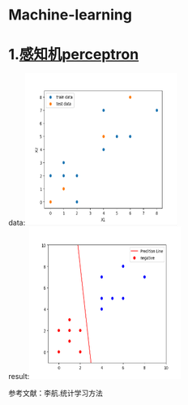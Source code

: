 # Machine-learning

# 1.[感知机perceptron](perceptron.py)
data:<img width="300" height="300" src="imges/perceptron2.png"/>  
result:<img width="300" height="300" src="imges/perceptron1.png"/>

参考文献：李航.统计学习方法
